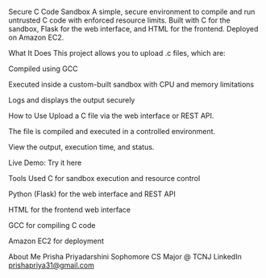 Secure C Code Sandbox
A simple, secure environment to compile and run untrusted C code with enforced resource limits. Built with C for the sandbox, Flask for the web interface, and HTML for the frontend. Deployed on Amazon EC2.

What It Does
This project allows you to upload .c files, which are:

Compiled using GCC

Executed inside a custom-built sandbox with CPU and memory limitations

Logs and displays the output securely

How to Use
Upload a C file via the web interface or REST API.

The file is compiled and executed in a controlled environment.

View the output, execution time, and status.

Live Demo:
Try it here

Tools Used
C for sandbox execution and resource control

Python (Flask) for the web interface and REST API

HTML for the frontend web interface

GCC for compiling C code

Amazon EC2 for deployment

About Me
Prisha Priyadarshini
Sophomore CS Major @ TCNJ
LinkedIn
prishapriya31@gmail.com

